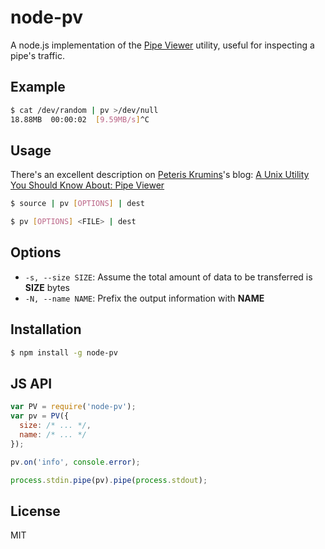 
# node-pv

  A node.js implementation of the
  [Pipe Viewer](http://www.ivarch.com/programs/pv.shtml) utility, useful for
  inspecting a pipe's traffic.

## Example

```bash
$ cat /dev/random | pv >/dev/null
18.88MB  00:00:02  [9.59MB/s]^C
```

## Usage

  There's an excellent description on
  [Peteris Krumins](https://github.com/pkrumins)'s blog:
  [A Unix Utility You Should Know About: Pipe Viewer](http://www.catonmat.net/blog/unix-utilities-pipe-viewer/)

```bash
$ source | pv [OPTIONS] | dest

$ pv [OPTIONS] <FILE> | dest
```

## Options

  - `-s, --size SIZE`: Assume the total amount of data to be transferred is __SIZE__ bytes
  - `-N, --name NAME`: Prefix the output information with __NAME__

## Installation

```bash
$ npm install -g node-pv
```

## JS API

```js
var PV = require('node-pv');
var pv = PV({
  size: /* ... */,
  name: /* ... */
});

pv.on('info', console.error);

process.stdin.pipe(pv).pipe(process.stdout);
```

## License

  MIT

